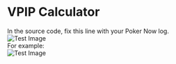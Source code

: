 # VPIP Calculator
In the source code, fix this line with your Poker Now log.  
![Test Image](https://github.com/HaimingXu679/pokernow_vpip/blob/main/Images/Screen%20Shot%202021-01-11%20at%203.52.54%20PM.png)  
For example:  
![Test Image](https://github.com/HaimingXu679/pokernow_vpip/blob/main/Images/Screen%20Shot%202021-01-11%20at%203.52.00%20PM.png)
